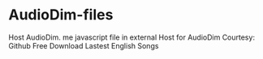 # AudioDim-files
Host AudioDim. me javascript file in external
Host for AudioDim
Courtesy: Github
Free Download Lastest English Songs
